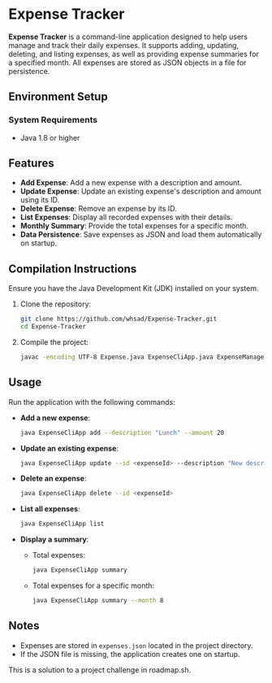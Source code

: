 # Expense Tracker

**Expense Tracker** is a command-line application designed to help users manage and track their daily expenses. It supports adding, updating, deleting, and listing expenses, as well as providing expense summaries for a specified month. All expenses are stored as JSON objects in a file for persistence.

## Environment Setup

### System Requirements

- Java 1.8 or higher

## Features
- **Add Expense**: Add a new expense with a description and amount.
- **Update Expense**: Update an existing expense's description and amount using its ID.
- **Delete Expense**: Remove an expense by its ID.
- **List Expenses**: Display all recorded expenses with their details.
- **Monthly Summary**: Provide the total expenses for a specific month.
- **Data Persistence**: Save expenses as JSON and load them automatically on startup.

## Compilation Instructions
Ensure you have the Java Development Kit (JDK) installed on your system.

1. Clone the repository:
   ```bash
   git clone https://github.com/whsad/Expense-Tracker.git
   cd Expense-Tracker
   ```

2. Compile the project:
   ```bash
   javac -encoding UTF-8 Expense.java ExpenseCliApp.java ExpenseManager.java
   ```

## Usage
Run the application with the following commands:

- **Add a new expense**:
  ```bash
  java ExpenseCliApp add --description "Lunch" --amount 20
  ```

- **Update an existing expense**:
  ```bash
  java ExpenseCliApp update --id <expenseId> --description "New description" --amount 15
  ```

- **Delete an expense**:
  ```bash
  java ExpenseCliApp delete --id <expenseId>
  ```

- **List all expenses**:
  ```bash
  java ExpenseCliApp list
  ```

- **Display a summary**:
  - Total expenses:
    ```bash
    java ExpenseCliApp summary
    ```
  - Total expenses for a specific month:
    ```bash
    java ExpenseCliApp summary --month 8
    ```

## Notes
- Expenses are stored in `expenses.json` located in the project directory.
- If the JSON file is missing, the application creates one on startup.

This is a solution to a project challenge in roadmap.sh.
